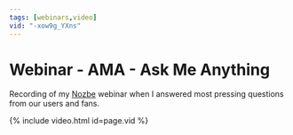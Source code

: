 ```yaml
---
tags: [webinars,video]
vid: "-xow9g_YXns"
---
```


# Webinar - AMA - Ask Me Anything

Recording of my [Nozbe][n] webinar when I answered most pressing questions from our users and fans.

{% include video.html id=page.vid %}

<!--More-->


[n]: https://nozbe.com/?a=mike